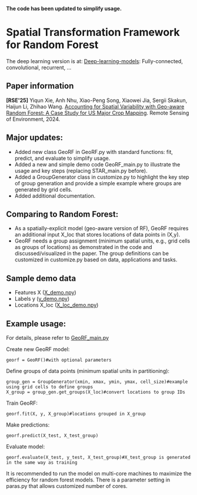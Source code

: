 **The code has been updated to simplify usage.**

# Spatial Transformation Framework for Random Forest
The deep learning version is at: [Deep-learning-models](/Deep-learning-models): Fully-connected, convolutional, recurrent, ...

## Paper information
**[RSE'25]** Yiqun Xie, Anh Nhu, Xiao-Peng Song, Xiaowei Jia, Sergii Skakun, Haijun Li, Zhihao Wang. [Accounting for Spatial Variability with Geo-aware Random Forest: A Case Study for US Major Crop Mapping](https://www.sciencedirect.com/science/article/abs/pii/S0034425724006114). Remote Sensing of Environment, 2024.

## Major updates:
- Added new class GeoRF in GeoRF.py with standard functions: fit, predict, and evaluate to simplify usage.
- Added a new and simple demo code GeoRF_main.py to illustrate the usage and key steps (replacing STAR_main.py before).
- Added a GroupGenerator class in customize.py to highlight the key step of group generation and provide a simple example where groups are generated by grid cells.
- Added additional documentation.

## Comparing to Random Forest:
- As a spatially-explicit model (geo-aware version of RF), GeoRF requires an additional input X_loc that stores locations of data points in (X,y).
- GeoRF needs a group assignment (minimum spatial units, e.g., grid cells as groups of locations) as demonstrated in the code and discussed/visualized in the paper. The group definitions can be customized in customize.py based on data, applications and tasks.

## Sample demo data
- Features X ([X_demo.npy](https://drive.google.com/file/d/1sLM2Los_OHiJho2byLBMYLqkW_LEFtA5/view?usp=drive_link))
- Labels y ([y_demo.npy](https://drive.google.com/file/d/1CvX9n6mIM4jmFpSbfagjCvFhx3eok-fT/view?usp=drive_link))
- Locations X_loc ([X_loc_demo.npy](https://drive.google.com/file/d/1etm32pt1dbvdFaLF9pFZesak12AE-4X2/view?usp=drive_link))

## Example usage:
For details, please refer to [GeoRF_main.py](GeoRF_main.py)

Create new GeoRF model:
```
georf = GeoRF()#with optional parameters
```
Define groups of data points (minimum spatial units in partitioning):
```
group_gen = GroupGenerator(xmin, xmax, ymin, ymax, cell_size)#example using grid cells to define groups
X_group = group_gen.get_groups(X_loc)#convert locations to group IDs
```
Train GeoRF:
```
georf.fit(X, y, X_group)#locations grouped in X_group
```
Make predictions:
```
georf.predict(X_test, X_test_group)
```
Evaluate model:
```
georf.evaluate(X_test, y_test, X_test_group)#X_test_group is generated in the same way as training
```

It is recommended to run the model on multi-core machines to maximize the efficiency for random forest models. There is a parameter setting in paras.py that allows customized number of cores.

